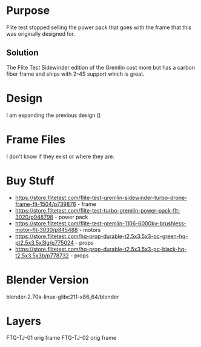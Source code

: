 # Purpose
Flite test stopped selling the power pack that goes with the frame that this was originally designed for.

## Solution
The Flite Test Sidewinder edition of the Gremlin cost more but has a carbon fiber frame and ships with 2-4S support which is great.

# Design
I am expanding the previous design ()


# Frame Files
I don't know if they exist or where they are.


# Buy Stuff
* https://store.flitetest.com/flite-test-gremlin-sidewinder-turbo-drone-frame-flt-1504/p739876 - frame
* https://store.flitetest.com/flite-test-turbo-gremlin-power-pack-flt-3020/p948798 - power pack
* https://store.flitetest.com/flite-test-gremlin-1106-6000kv-brushless-motor-flt-3030/p845488 - motors
* https://store.flitetest.com/hq-prop-durable-t2.5x3.5x3-pc-green-hq-pt2.5x3.5x3lg/p775024 - props
* https://store.flitetest.com/hq-prop-durable-t2.5x3.5x3-pc-black-hq-t2.5x3.5x3b/p778732 - props


# Blender Version
blender-2.70a-linux-glibc211-x86_64/blender


# Layers

FTG-TJ-01          orig frame
FTG-TJ-02          orig frame

